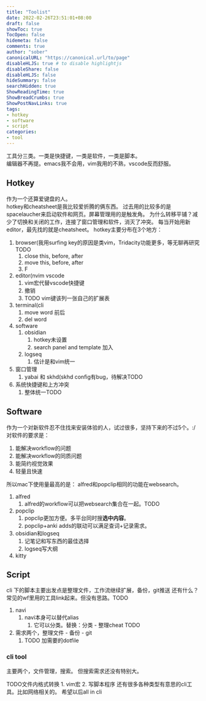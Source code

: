 ```yaml
---
title: "Toolist"
date: 2022-02-26T23:51:01+08:00
draft: false
showToc: true
TocOpen: false
hidemeta: false
comments: true
author: "sober"
canonicalURL: "https://canonical.url/to/page"
disableHLJS: true # to disable highlightjs
disableShare: false
disableHLJS: false
hideSummary: false
searchHidden: true
ShowReadingTime: true
ShowBreadCrumbs: true
ShowPostNavLinks: true
tags:
- hotkey
- software
- script
categories:
- tool
---
```

工具分三类。一类是快捷键，一类是软件，一类是脚本。<br />
编辑器不再提。emacs我不会用，vim我用的不熟，vscode反而舒服。
## Hotkey
作为一个还算爱键盘的人。<br>
hotkey和cheatsheet是我比较爱折腾的俩东西。
过去用的比较多的是spacelaucher来启动软件和网页。屏幕管理用的是触发角。
为什么转移平铺？减少了切换和关闭的工作，连接了窗口管理和软件，消灭了冲突。
每当开始用新editor，最先找的就是cheatsheet。
hotkey主要分布在3个地方：
1. browser(我用surfing key的原因是类vim，Tridacity功能更多，等无聊再研究TODO
   1. close this, before, after
   2. move this, before, after
   3. F
2. editor(nvim vscode
   1. vim宏代替vscode快捷键
   2. 撤销 
   3. TODO vim键该列一张自己的扩展表
3. terminal(cli 
   1. move word 前后
   2. del word 
4. software
   1. obsidian
       1. hotkey未设置
       2. search panel and template 加入
    1. logseq
       1. 估计是和vim统一
5. 窗口管理
   1. yabai 和 skhd(skhd config有bug，待解决TODO
6. 系统快捷键和上方冲突
   1. 整体统一TODO

## Software
作为一个对新软件忍不住找来安装体验的人，试过很多，坚持下来的不过5个。:/
对软件的要求是：
1. 能解决workflow的问题
2. 能解决workflow的同质问题
3. 能简约视觉效果
4. 轻量且快速

所以mac下使用量最高的是：
alfred和popclip相同的功能在websearch。

1. alfred
   1. alfred的workflow可以把websearch集合在一起。TODO
2. popclip
   1. popclip更加方便。多平台同时搜**选中内容**。
   2. popclip+anki adds的联动可以满足查词+记录需求。
3. obsidian和logseq
   1. 记笔记和写东西的最佳选择
   2. logseq写大纲
4. kitty

## Script
cli 下的脚本主要出发点是整理文件，工作流继续扩展，备份，git推送
还有什么？
常见的wf里用的工具link起来。但没有思路。TODO
1. navi
   1. navi本身可以替代alias
      1. 它可以分类。替换：分类 - 整理cheat TODO
2. 需求两个，整理文件 - 备份 - git
   1. TODO 加需要的dotfile
### cli tool 
主要两个，文件管理，搜索。
但搜索需求还没有特别大。

TODO文件内格式转换 1. vim宏 2. 写脚本程序
还有很多各种类型有意思的cli工具。比如网络相关的。
希望以后all in cli





